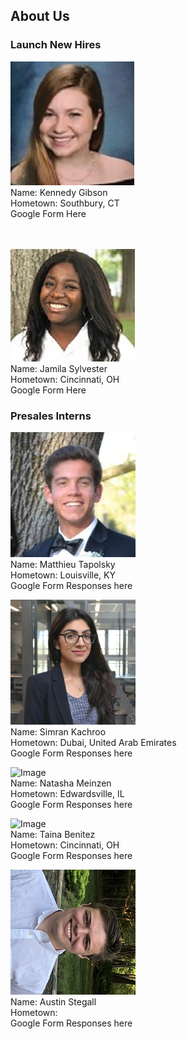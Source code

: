 ## About Us
### Launch New Hires
  ![Image](/photos/kennedy_gibson.jpg) <br/>
  Name: Kennedy Gibson <br/>
  Hometown: Southbury, CT<br/>
  Google Form Here<br/><br/><br/>
  
  ![Image](/photos/jamila_sylvester.jpg) <br/>
  Name: Jamila Sylvester <br/>
  Hometown: Cincinnati, OH<br/>
  Google Form Here
  
  
### Presales Interns
  ![Image](/photos/testing.jpg) <br/>
  Name: Matthieu Tapolsky<br/>
  Hometown: Louisville, KY<br/>
  Google Form Responses here
  
  ![Image](/photos/simran_kachroo.jpeg) <br/>
  Name: Simran Kachroo<br/>
  Hometown: Dubai, United Arab Emirates<br/>
  Google Form Responses here
  
  ![Image](/photos/natsha_meinzen.JPG) <br/>
  Name: Natasha Meinzen<br/>
  Hometown: Edwardsville, IL<br/>
  Google Form Responses here
  
  ![Image](/photos/taina_bentiez.png) <br/>
  Name: Taina Benitez<br/>
  Hometown: Cincinnati, OH<br/>
  Google Form Responses here
  
  ![Image](/photos/austin_stegall.jpeg) <br/>
  Name: Austin Stegall <br/>
  Hometown: <br/>
  Google Form Responses here
